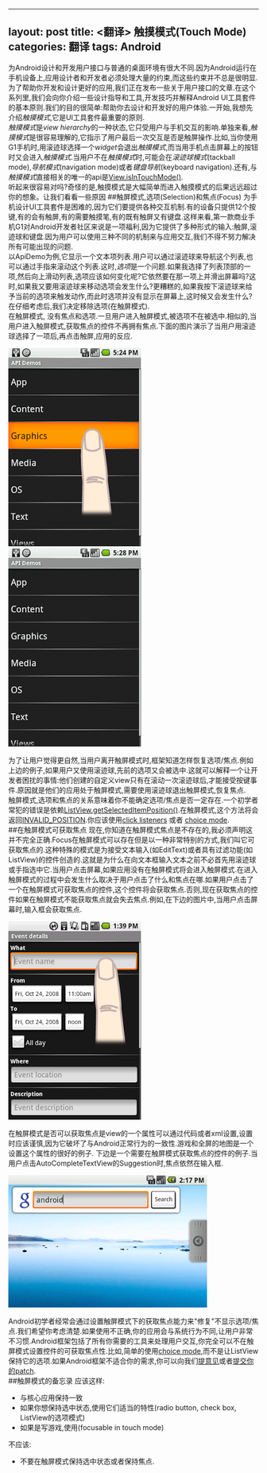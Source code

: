 ---
layout: post
title: <翻译> 触摸模式(Touch Mode)
categories: 翻译
tags: Android
--

为Android设计和开发用户接口与普通的桌面环境有很大不同.因为Android运行在手机设备上,应用设计者和开发者必须处理大量的约束,而这些约束并不总是很明显.为了帮助你开发和设计更好的应用,我们正在发布一些关于用户接口的文章.在这个系列里,我们会向你介绍一些设计指导和工具,开发技巧并解释Android UI工具套件的基本原则.我们的目的很简单:帮助你去设计和开发好的用户体验.一开始,我想先介绍*触摸模式*,它是UI工具套件最重要的原则.  
*触摸模式*是*view hierarchy*的一种状态,它只受用户与手机交互的影响.单独来看,*触摸模式*是很容易理解的,它指示了用户最后一次交互是否是触屏操作.比如,当你使用G1手机时,用滚迹球选择一个*widget*会退出*触摸模式*,而当用手机点击屏幕上的按钮时又会进入*触摸模式*.当用户不在*触摸模式*时,可能会在*滚迹球模式*(tackball mode),*导航模式*(navigation mode)或者*键盘导航*(keyboard navigation).还有,与*触摸模式*直接相关的唯一的api是[View.isInTouchMode()](http://code.google.com/android/reference/android/view/View.html#isInTouchMode%28%29).  
听起来很容易对吗?奇怪的是,触摸模式是大幅简单而进入触摸模式的后果远远超过你的想象。让我们看看一些原因
##触屏模式,选项(Selection)和焦点(Focus)
为手机设计UI工具套件是困难的,因为它们要提供各种交互机制.有的设备只提供12个按键,有的会有触屏,有的需要触摸笔,有的既有触屏又有键盘.这样来看,第一款商业手机G1对Android开发者社区来说是一项福利,因为它提供了多种形式的输入:触屏,滚迹球和键盘.因为用户可以使用三种不同的机制来与应用交互,我们不得不努力解决所有可能出现的问题.  
以ApiDemo为例,它显示一个文本项列表.用户可以通过滚迹球来导航这个列表,也可以通过手指来滚动这个列表.这时,*选项*是一个问题.如果我选择了列表顶部的一项,然后向上滑动列表,选项应该如何变化呢?它依然要在那一项上并滑出屏幕吗?这时,如果我又要用滚迹球来移动选项会发生什么?更糟糕的,如果我按下滚迹球来给予当前的选项来触发动作,而此时选项并没有显示在屏幕上,这时候又会发生什么?在仔细考虑后,我们决定移除选项(在触屏模式).  
在触屏模式, 没有焦点和选项.一旦用户进入触屏模式,被选项不在被选中.相似的,当用户进入触屏模式,获取焦点的控件不再拥有焦点.下面的图片演示了当用户用滚迹球选择了一项后,再点击触屏,应用的反应.  

![has-selection](/public/img/list02.png)
![no-selection](/public/img/list01.png)

为了让用户觉得更自然,当用户离开触屏模式时,框架知道怎样恢复选项/焦点.例如上边的例子,如果用户又使用滚迹球,先前的选项又会被选中.这就可以解释一个让开发者困扰的事情:他们创建的自定义view只有在滚动一次滚迹球后,才能接受按键事件.原因就是他们的应用处于触屏模式,需要使用滚迹球退出触屏模式,恢复焦点.  
触屏模式,选项和焦点的关系意味着你不能确定选项/焦点是否一定存在.一个初学者常犯的错误是依赖[ListView.getSelectedItemPosition()](http://code.google.com/android/reference/android/widget/AdapterView.html#getSelectedItemPosition%28%29).在触屏模式,这个方法将会返回[INVALID_POSITION](http://code.google.com/android/reference/android/widget/AdapterView.html#INVALID_POSITION).你应该使用[click listeners](http://code.google.com/android/reference/android/widget/AdapterView.html#setOnItemClickListener%28android.widget.AdapterView.OnItemClickListener%29) 或者 [choice mode](http://code.google.com/android/reference/android/widget/ListView.html#setChoiceMode%28int%29).  
##在触屏模式可获取焦点
现在,你知道在触屏模式焦点是不存在的,我必须声明这并不完全正确.Focus在触屏模式可以存在但是以一种非常特别的方式,我们叫它可获取焦点的.这种特殊的模式是为接受文本输入(如EditText)或者具有过滤功能(如ListView)的控件创造的.这就是为什么在向文本框输入文本之前不必首先用滚迹球或手指选中它.当用户点击屏幕,如果应用没有在触屏模式将会进入触屏模式.在进入触屏模式的过程中会发生什么取决于用户点击了什么和焦点在哪.如果用户点击了一个在触屏模式可获取焦点的控件,这个控件将会获取焦点.否则,现在获取焦点的控件如果在触屏模式不能获取焦点就会失去焦点.例如,在下边的图片中,当用户点击屏幕时,输入框会获取焦点.  

![text-field](/public/img/text_field.png)

在触屏模式是否可以获取焦点是view的一个属性可以通过代码或者xml设置,设置时应该谨慎,因为它破坏了与Android正常行为的一致性.游戏和全屏的地图是一个设置这个属性的很好的例子.
下边是一个需要在触屏模式获取焦点的控件的例子.当用户点击AutoCompleteTextView的Suggestion时,焦点依然在输入框.

![search01](/public/img/search01.png)

Android初学者经常会通过设置触屏模式下的获取焦点能力来"修复"不显示选项/焦点.我们希望你考虑清楚.如果使用不正确,你的应用会与系统行为不同,让用户非常不习惯.Android框架包括了所有你需要的工具来处理用户交互,你完全可以不在触屏模式设置控件的可获取焦点性.比如,简单的使用[choice mode](http://code.google.com/android/reference/android/widget/ListView.html#setChoiceMode%28int%29),而不是让ListView保持它的选项.如果Android框架不适合你的需求,你可以向我们[提意见](http://code.google.com/p/android/issues/list)或者[提交你的patch](http://source.android.com/).  
##触屏模式的备忘录
应该这样:

- 与核心应用保持一致
- 如果你想保持选中状态,使用它们适当的特性(radio button, check box, ListView的选项模式)
- 如果是写游戏,使用(focusable in touch mode)

不应该: 

- 不要在触屏模式保持选中状态或者保持焦点.


